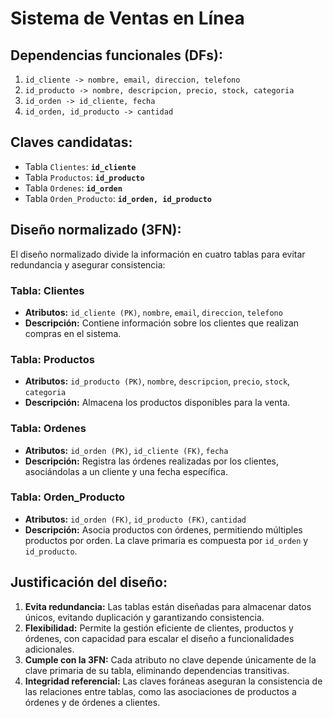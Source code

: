 # Sistema de Ventas en Línea

## Dependencias funcionales (DFs):
1. `id_cliente -> nombre, email, direccion, telefono`
2. `id_producto -> nombre, descripcion, precio, stock, categoria`
3. `id_orden -> id_cliente, fecha`
4. `id_orden, id_producto -> cantidad`

## Claves candidatas:
- Tabla `Clientes`: **`id_cliente`**
- Tabla `Productos`: **`id_producto`**
- Tabla `Ordenes`: **`id_orden`**
- Tabla `Orden_Producto`: **`id_orden, id_producto`**

## Diseño normalizado (3FN):
El diseño normalizado divide la información en cuatro tablas para evitar redundancia y asegurar consistencia:

### Tabla: Clientes
- **Atributos:** `id_cliente (PK)`, `nombre`, `email`, `direccion`, `telefono`
- **Descripción:** Contiene información sobre los clientes que realizan compras en el sistema.

### Tabla: Productos
- **Atributos:** `id_producto (PK)`, `nombre`, `descripcion`, `precio`, `stock`, `categoria`
- **Descripción:** Almacena los productos disponibles para la venta.

### Tabla: Ordenes
- **Atributos:** `id_orden (PK)`, `id_cliente (FK)`, `fecha`
- **Descripción:** Registra las órdenes realizadas por los clientes, asociándolas a un cliente y una fecha específica.

### Tabla: Orden_Producto
- **Atributos:** `id_orden (FK)`, `id_producto (FK)`, `cantidad`
- **Descripción:** Asocia productos con órdenes, permitiendo múltiples productos por orden. La clave primaria es compuesta por `id_orden` y `id_producto`.

## Justificación del diseño:
1. **Evita redundancia:** Las tablas están diseñadas para almacenar datos únicos, evitando duplicación y garantizando consistencia.
2. **Flexibilidad:** Permite la gestión eficiente de clientes, productos y órdenes, con capacidad para escalar el diseño a funcionalidades adicionales.
3. **Cumple con la 3FN:** Cada atributo no clave depende únicamente de la clave primaria de su tabla, eliminando dependencias transitivas.
4. **Integridad referencial:** Las claves foráneas aseguran la consistencia de las relaciones entre tablas, como las asociaciones de productos a órdenes y de órdenes a clientes.